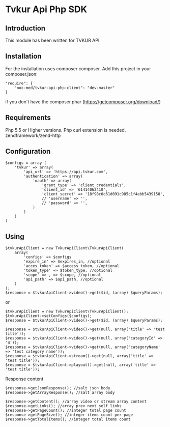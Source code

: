 Tvkur Api Php SDK
=======================
Introduction
------------
This module has been written for TVKUR API

Installation
------------

For the installation uses composer composer. Add this project in your composer.json:


    "require": {
        "noc-med/tvkur-api-php-client": "dev-master"
    }


if you don't have the composer.phar (https://getcomposer.org/download/)

Requirements
------------

Php 5.5 or Higher versions.
Php curl extension is needed.
zendframework/zend-http

Configuration
-------------


    $configs = array (
        'tvkur' => array(
            'api_url' => 'https://api.tvkur.com',
            'authentication' => array(
                'oauth' => array(
                    'grant_type' => 'client_credentials',
                    'client_id' => '61414062410',
                    'client_secret' => '18f98c0c61d091c985c1f4ebb5439158',
                    // 'username' => '',
                    // 'password' => '',
                )
            )
        )
    )


Using
-----
    $tvkurApiClient = new TvkurApiClient\TvkurApiClient(
        array(
            'configs' => $configs
            'expire_in' => $expires_in, //optional
            'acces_token' => $access_token, //optional
            'token_type' => $token_type, //optional
            'scope' => , => $scope, //optional
            'api_path' => $api_path, //optional
        )
    );
    $response = $tvkurApiClient->video()->get($id, (array) $queryParams);


or

    $tvkurApiClient = new TvkurApiClient\TvkurApiClient();
    $tvkurApiClient->setConfigs($configs);
    $response = $tvkurApiClient->video()->get($id, (array) $queryParams);
    
    $response = $tvkurApiClient->video()->get(null, array('title' => 'test title'));
    $response = $tvkurApiClient->video()->get(null, array('categoryId' => '4'));
    $response = $tvkurApiClient->video()->get(null, array('categoryName' => 'test category name'));
    $response = $tvkurApiClient->stream()->get(null, array('title' => 'test title'));
    $response = $tvkurApiClient->playout()->get(null, array('title' => 'test title'));
    
Response content


    $response->getJsonResponse(); //salt json body
    $response->getArrayResponse(); //salt array body
    
    $response->getContent(); //array video or stream array content
    $response->getLinks(); //array prev next self links
    $response->getPageCount(); //integer total page count
    $response->getPageSize(); //integer items count per page
    $response->getTotalItems(); //integer total items count

